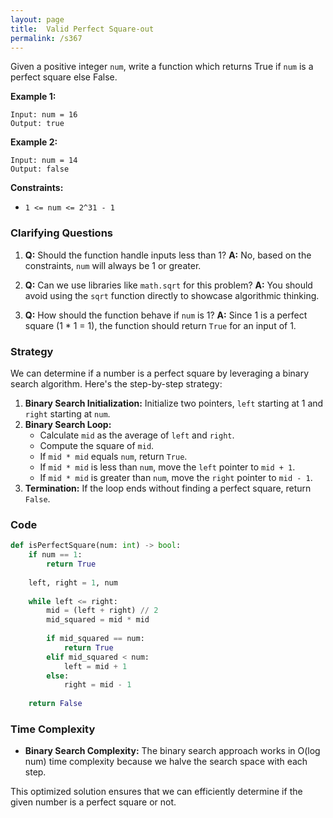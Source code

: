 ```yaml
---
layout: page
title:  Valid Perfect Square-out
permalink: /s367
---
```

Given a positive integer `num`, write a function which returns True if `num` is a perfect square else False.

**Example 1:**
```
Input: num = 16
Output: true
```

**Example 2:**
```
Input: num = 14
Output: false
```

**Constraints:**
- `1 <= num <= 2^31 - 1`

### Clarifying Questions
1. **Q:** Should the function handle inputs less than 1?
   **A:** No, based on the constraints, `num` will always be 1 or greater.
   
2. **Q:** Can we use libraries like `math.sqrt` for this problem?
   **A:** You should avoid using the `sqrt` function directly to showcase algorithmic thinking.

3. **Q:** How should the function behave if `num` is 1?
   **A:** Since 1 is a perfect square (1 * 1 = 1), the function should return `True` for an input of 1.

### Strategy
We can determine if a number is a perfect square by leveraging a binary search algorithm. Here's the step-by-step strategy:

1. **Binary Search Initialization:** Initialize two pointers, `left` starting at 1 and `right` starting at `num`.
2. **Binary Search Loop:**
   - Calculate `mid` as the average of `left` and `right`.
   - Compute the square of `mid`.
   - If `mid * mid` equals `num`, return `True`.
   - If `mid * mid` is less than `num`, move the `left` pointer to `mid + 1`.
   - If `mid * mid` is greater than `num`, move the `right` pointer to `mid - 1`.
3. **Termination:** If the loop ends without finding a perfect square, return `False`.

### Code
```python
def isPerfectSquare(num: int) -> bool:
    if num == 1:
        return True
    
    left, right = 1, num
    
    while left <= right:
        mid = (left + right) // 2
        mid_squared = mid * mid
        
        if mid_squared == num:
            return True
        elif mid_squared < num:
            left = mid + 1
        else:
            right = mid - 1
    
    return False
```

### Time Complexity
- **Binary Search Complexity:** The binary search approach works in O(log num) time complexity because we halve the search space with each step.

This optimized solution ensures that we can efficiently determine if the given number is a perfect square or not.